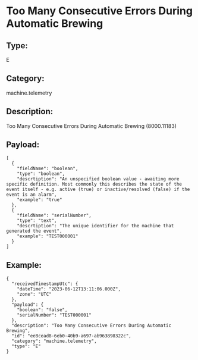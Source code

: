 # Too Many Consecutive Errors During Automatic Brewing

## Type:

E

## Category:

machine.telemetry

## Description: 

Too Many Consecutive Errors During Automatic Brewing (8000.11183)

## Payload:

```
[
  {
    "fieldName": "boolean",
    "type": "boolean",
    "descrtiption": "An unspecified boolean value - awaiting more specific definition. Most commonly this describes the state of the event itself - e.g. active (true) or inactive/resolved (false) if the event is an alarm",
    "example": "true"
  },
  {
    "fieldName": "serialNumber",
    "type": "text",
    "descrtiption": "The unique identifier for the machine that generated the event",
    "example": "TEST000001"
  }
]
```

## Example:

```
{
  "receivedTimestampUtc": {
    "dateTime": "2023-06-12T13:11:06.000Z",
    "zone": "UTC"
  },
  "payload": {
    "boolean": "false",
    "serialNumber": "TEST000001"
  },
  "description": "Too Many Consecutive Errors During Automatic Brewing",
  "id": "ee8cead8-6eb0-40b9-a697-ab963898322c",
  "category": "machine.telemetry",
  "type": "E"
}
```
